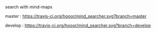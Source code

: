 search with mind-maps

master : https://travis-ci.org/hooor/mind_searcher.svg?branch=master

develop : https://travis-ci.org/hooor/mind_searcher.svg?branch=develop

